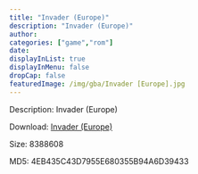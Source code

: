 ```yaml
---
title: "Invader (Europe)"
description: "Invader (Europe)"
author: 
categories: ["game","rom"]
date: 
displayInList: true
displayInMenu: false
dropCap: false
featuredImage: /img/gba/Invader [Europe].jpg
---
```


Description: Invader (Europe)

Download: <a style="text-decoration:underline;" href="https://mega.nz/#!DSZknICI!uPlaC-j1s5XprgiFlk7PYI8vgdaSUWGmdLF1d-f3ZVw" target = "_blank" rel = "nofollow" > Invader (Europe)</a>

Size: 8388608

MD5: 4EB435C43D7955E680355B94A6D39433

